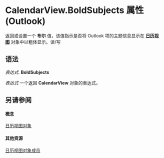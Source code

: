 
# CalendarView.BoldSubjects 属性 (Outlook)

返回或设置一个 **布尔** 值，该值指示是否将 Outlook 项的主题信息显示在 **[日历视图](37e078b9-9fc6-5894-b043-06d7257666a8.md)** 对象中以粗体显示。读/写


## 语法

 _表达式_. **BoldSubjects**

 _表达式_ 一个返回 **CalendarView** 对象的表达式。


## 另请参阅


#### 概念


[日历视图对象](37e078b9-9fc6-5894-b043-06d7257666a8.md)
#### 其他资源


[日历视图对象成员](c8ee2de7-d65c-90b2-0d63-5fa584c7c500.md)